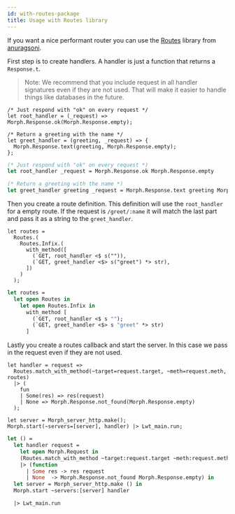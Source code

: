 ```yaml
---
id: with-routes-package
title: Usage with Routes library
---
```


If you want a nice performant router you can use the [Routes](https://github.com/anuragsoni/routes) library from [anuragsoni](https://github.com/anuragsoni).

First step is to create handlers. A handler is just a function that returns a `Response.t`.

> Note: We recommend that you include request in all handler signatures even if they are not used. That will make it easier to handle things like databases in the future.

<!--DOCUSAURUS_CODE_TABS-->
<!--Reason-->

```reason
/* Just respond with "ok" on every request */
let root_handler = (_request) => Morph.Response.ok(Morph.Response.empty);

/* Return a greeting with the name */
let greet_handler = (greeting, _request) => {
  Morph.Response.text(greeting, Morph.Response.empty);
};
```

<!--OCaml-->

```ocaml
(* Just respond with "ok" on every request *)
let root_handler _request = Morph.Response.ok Morph.Response.empty

(* Return a greeting with the name *)
let greet_handler greeting _request = Morph.Response.text greeting Morph.Response.empty
```

<!--END_DOCUSAURUS_CODE_TABS-->

Then you create a route definition. This definition will use the `root_handler` for a empty route. If the request is `/greet/:name` it will match the last part and pass it as a string to the `greet_handler`.

<!--DOCUSAURUS_CODE_TABS-->
<!--Reason-->

```reason
let routes =
  Routes.(
    Routes.Infix.(
      with_method([
        (`GET, root_handler <$ s("")),
        (`GET, greet_handler <$> s("greet") *> str),
      ])
    )
  );
```

<!--OCaml-->

```ocaml
let routes =
  let open Routes in
    let open Routes.Infix in
      with_method [
        (`GET, root_handler <$ s "");
        (`GET, greet_handler <$> s "greet" *> str)
      ]
```

<!--END_DOCUSAURUS_CODE_TABS-->

Lastly you create a routes callback and start the server. In this case we pass in the request even if they are not used.

<!--DOCUSAURUS_CODE_TABS-->
<!--Reason-->

```reason
let handler = request =>
  Routes.match_with_method(~target=request.target, ~meth=request.meth, routes)
  |> (
    fun
    | Some(res) => res(request)
    | None => Morph.Response.not_found(Morph.Response.empty)
  );

let server = Morph_server_http.make();
Morph.start(~servers=[server], handler) |> Lwt_main.run;
```

<!--OCaml-->

```ocaml
let () =
  let handler request =
    let open Morph.Request in
    (Routes.match_with_method ~target:request.target ~meth:request.meth routes)
    |> (function
      | Some res -> res request
      | None  -> Morph.Response.not_found Morph.Response.empty) in
  let server = Morph_server_http.make () in
  Morph.start ~servers:[server] handler

  |> Lwt_main.run
```

<!--END_DOCUSAURUS_CODE_TABS-->

